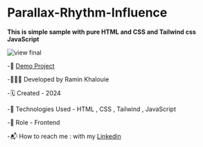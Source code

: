 # Parallax-Rhythm-Influence

**This is simple sample with pure HTML and CSS and Tailwind css JavaScript**


![view final](https://raminkhalouie.github.io/Parallax-Rhythm-Influence/src/assets/images/1.png)

-📎 [Demo Project](https://raminkhalouie.github.io/Parallax-Rhythm-Influence/src)

-🧑🏻‍💻 Developed by Ramin Khalouie

-🗓 Created - 2024

-🔧 Technologies Used - HTML , CSS  , Tailwind , JavaScript


-📌 Role - Frontend

-📬 How to reach me : with my  [Linkedin](https://www.linkedin.com/in/ramin-khalouie-83902a20a/)

